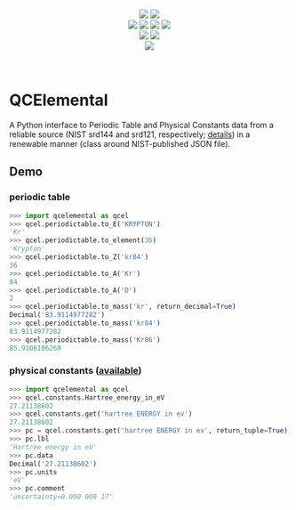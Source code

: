 <p align="center">
<br>
<!-- Commit -->
<a href="https://travis-ci.org/qcdb/QCElemental"><img src="https://travis-ci.org/qcdb/QCElemental.svg?branch=master"></a>  
<a href="https://codecov.io/gh/qcdb/qcelemental"> <img src="https://codecov.io/gh/qcdb/qcelemental/branch/master/graph/badge.svg" /></a>
<br>
<!-- Release & PR Activity -->
<a href="https://github.com/qcdb/qcelemental/releases"> <img src="https://img.shields.io/github/release/qcdb/qcelemental.svg" /></a>
<a href="https://github.com/qcdb/qcelemental/releases"> <img src="https://img.shields.io/github/release-date/qcdb/qcelemental.svg" /></a>
<a href="https://github.com/qcdb/qcelemental/releases"> <img src="https://img.shields.io/github/commits-since/qcdb/qcelemental/latest.svg" /></a>
<a href="https://github.com/qcdb/qcelemental/graphs/contributors"> <img src="https://img.shields.io/github/commit-activity/y/qcdb/qcelemental.svg" /></a>
<br>
<!-- Supported -->
<a href="https://opensource.org/licenses/BSD-3-Clause"> <img src="https://img.shields.io/github/license/qcdb/qcelemental.svg" /></a>
<!--<a href="#"> <img src="https://img.shields.io/badge/Platforms-Linux%2C%20MacOS%2C%20Windows%20WSL-orange.svg" /></a>-->
<a href="#"> <img src="https://img.shields.io/badge/python-3.5%2C%203.6%2C%203.7-blue.svg" /></a>
<br>
<!-- Project/Communication -->
<!--<a href="http://psicode.org/pylibefpmanual/master/index.html"> <img src="https://img.shields.io/badge/docs-latest-5077AB.svg" /></a>-->
<a href="https://join.slack.com/t/qcarchive/shared_invite/enQtNDIzNTQ2OTExODk0LWM3OTgxN2ExYTlkMTlkZjA0OTExZDlmNGRlY2M4NWJlNDlkZGQyYWUxOTJmMzc3M2VlYzZjMjgxMDRkYzFmOTE"> <img src="https://img.shields.io/badge/chat-on_slack-808493.svg" /></a>
<br>
<!-- Obtain -->
<!--<a href="https://anaconda.org/psi4/pylibefp"> <img src="https://anaconda.org/psi4/pylibefp/badges/installer/conda.svg" /></a>
<a href="https://anaconda.org/psi4/pylibefp"> <img src="https://anaconda.org/psi4/pylibefp/badges/platforms.svg" /> </a>
<a href="https://anaconda.org/psi4/pylibefp"> <img src="https://anaconda.org/psi4/pylibefp/badges/version.svg" /> </a>
<a href="https://anaconda.org/psi4/pylibefp"> <img src="https://anaconda.org/psi4/pylibefp/badges/latest_release_relative_date.svg" /> </a>-->
<br><br>
</p>

# QCElemental

A Python interface to Periodic Table and Physical Constants data from
a reliable source (NIST srd144 and srd121, respectively;
[details](qcelemental/data/README.md)) in a renewable
manner (class around NIST-published JSON file).

## Demo

### periodic table
```python
>>> import qcelemental as qcel
>>> qcel.periodictable.to_E('KRYPTON')
'Kr'
>>> qcel.periodictable.to_element(36)
'Krypton'
>>> qcel.periodictable.to_Z('kr84')
36
>>> qcel.periodictable.to_A('Kr')
84
>>> qcel.periodictable.to_A('D')
2
>>> qcel.periodictable.to_mass('kr', return_decimal=True)
Decimal('83.9114977282')
>>> qcel.periodictable.to_mass('kr84')
83.9114977282
>>> qcel.periodictable.to_mass('Kr86')
85.9106106269
```

### physical constants ([available](https://physics.nist.gov/cuu/Constants/Table/allascii.txt))
```python
>>> import qcelemental as qcel
>>> qcel.constants.Hartree_energy_in_eV
27.21138602
>>> qcel.constants.get('hartree ENERGY in ev')
27.21138602
>>> pc = qcel.constants.get('hartree ENERGY in ev', return_tuple=True)
>>> pc.lbl
'Hartree energy in eV'
>>> pc.data
Decimal('27.21138602')
>>> pc.units
'eV'
>>> pc.comment
'uncertainty=0.000 000 17'
```


